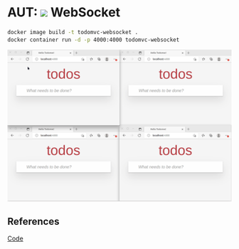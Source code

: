 # AUT: <img src="https://todomvc.com/site-assets/logo.svg" height="40"> WebSocket

```sh
docker image build -t todomvc-websocket .
docker container run -d -p 4000:4000 todomvc-websocket
```

<img src="https://github.com/prmiguel/media/blob/main/b2c3fe32-c307-4e5b-9a7b-13d252be777c.gif" width="700"/>

## References
[Code](https://github.com/hopsor/todomvc)
